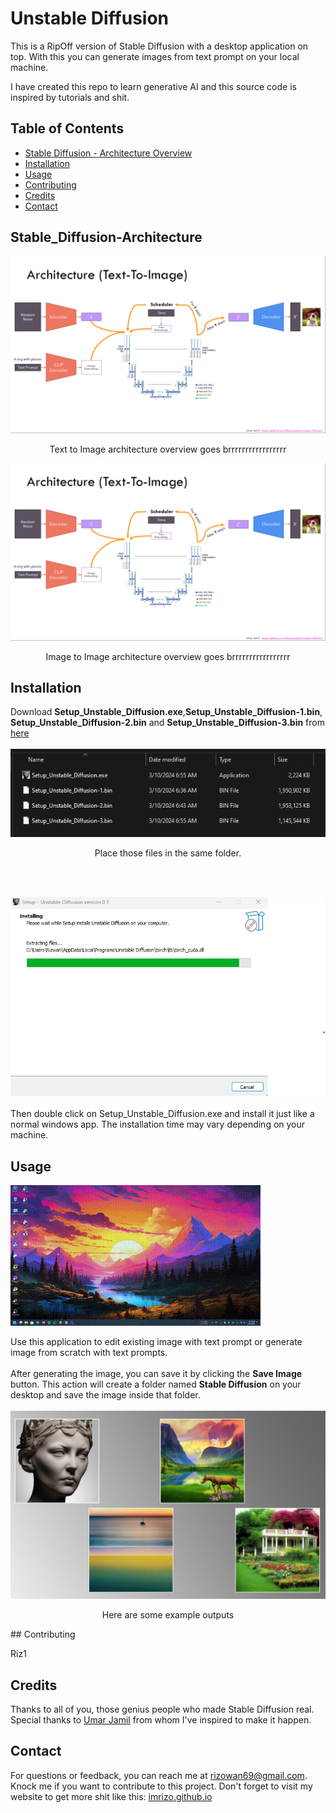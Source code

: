 # Unstable Diffusion

This is a RipOff version of Stable Diffusion with a desktop application on top. 
With this you can generate images from text prompt on your local machine. 

I have created this repo to learn generative AI and this source code is inspired by tutorials
and shit. 

## Table of Contents
- [Stable Diffusion - Architecture Overview](#Stable_Diffusion-Architecture)
- [Installation](#installation)
- [Usage](#usage)
- [Contributing](#contributing)
- [Credits](#credits)
- [Contact](#contact)

## Stable_Diffusion-Architecture
![Stable Diffusion](others/architecturet2i.png)

<p align="center">Text to Image architecture overview goes brrrrrrrrrrrrrrrrr</p>

![Stable Diffusion](others/architecturet2i.png)

<p align="center">Image to Image architecture overview goes brrrrrrrrrrrrrrrrr</p>

## Installation

Download **Setup_Unstable_Diffusion.exe**,**Setup_Unstable_Diffusion-1.bin**,
**Setup_Unstable_Diffusion-2.bin** and **Setup_Unstable_Diffusion-3.bin** from [here](https://tinyurl.com/2fveuu3u)
<br>
<br>
![InstallationFiles](others/setup1.png)
<br>
<p align="center">Place those files in the same folder.</p>
<br>
<br>

![Setup](others/setup2.png)
<br>
<br>
Then double click on Setup_Unstable_Diffusion.exe and install it just like a normal windows app.
The installation time may vary depending on your machine.

## Usage
![Demo GIF](others/use.gif)

Use this application to edit existing image with text prompt or generate image from scratch
with text prompts.
<br>
<br>
After generating the image, you can save it by clicking the **Save Image** button. 
This action will create a folder named **Stable Diffusion** on your desktop and save the image inside that folder.
<br>
<br>
![showpieces.png](others/showpieces.png)
<p align="center">Here are some example outputs</p>
## Contributing

Riz1

## Credits

Thanks to all of you, those genius people who made Stable Diffusion real.
Special thanks to [Umar Jamil](https://www.youtube.com/@umarjamilai) from whom I've inspired to make it happen.


## Contact

For questions or feedback, you can reach me at [rizowan69@gmail.com](mailto:rizowan69@gmail.com).
Knock me if you want to contribute to this project.
Don't forget to visit my website to get more shit like this: [imrizo.github.io](https://imrizo.github.io/)


